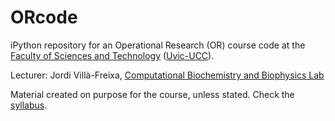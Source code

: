 # ORcode
iPython repository for an Operational Research (OR) course code at the [Faculty of Sciences and Technology](https://mon.uvic.cat/fct/) ([Uvic-UCC](https://www.uvic.cat)).

Lecturer: Jordi Villà-Freixa, [Computational Biochemistry and Biophysics Lab](https://mon.uvic.cat/cbbl)

Material created on purpose for the course, unless stated. Check the [syllabus](https://mon.uvic.cat/cbbl/teaching/operational-research/).

